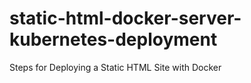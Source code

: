 # static-html-docker-server-kubernetes-deployment
Steps for Deploying a Static HTML Site with Docker  
